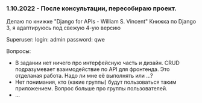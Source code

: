 ### 1.10.2022 - После консультации, пересобираю проект.
Делаю по книжке "Django for APIs - William S. Vincent"
Книжка по Django 3, я адаптируюсь под свежую 4-ую версию

Superuser:
 login: admin
 password: qwe

Вопросы:
 - В задании нет ничего про интерфейсную часть и дизайн. CRUD подразумевает взаимодействие по API для фронтенда. Это отделаная работа. Надо ли мне её выполнять или ...?
 - Нет понимания, кто (какие группы) будут пользоваться таким приложением. Вопрос больше про группы пользователей.
 - ...